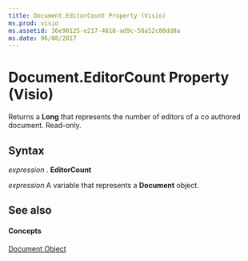 ```yaml
---
title: Document.EditorCount Property (Visio)
ms.prod: visio
ms.assetid: 36e90125-e217-4818-ad9c-58a52c88dd8a
ms.date: 06/08/2017
---
```



# Document.EditorCount Property (Visio)

Returns a  **Long** that represents the number of editors of a co authored document. Read-only.


## Syntax

 _expression_ . **EditorCount**

 _expression_ A variable that represents a **Document** object.


## See also


#### Concepts


[Document Object](Visio.Document.md)

